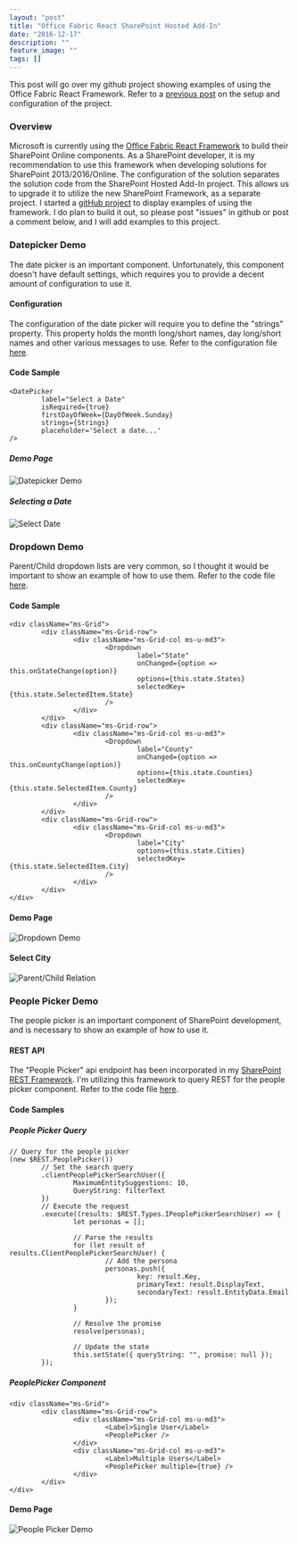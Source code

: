 ```yaml
---
layout: "post"
title: "Office Fabric React SharePoint Hosted Add-In"
date: "2016-12-17"
description: ""
feature_image: ""
tags: []
---
```


This post will go over my github project showing examples of using the Office Fabric React Framework. Refer to a [previous post](http://dattabase.com/sharepoint-app-fabric-ui-react-part-1-3) on the setup and configuration of the project.

<!--more-->

### Overview

Microsoft is currently using the [Office Fabric React Framework](https://dev.office.com/fabric) to build their SharePoint Online components. As a SharePoint developer, it is my recommendation to use this framework when developing solutions for SharePoint 2013/2016/Online. The configuration of the solution separates the solution code from the SharePoint Hosted Add-In project. This allows us to upgrade it to utilize the new SharePoint Framework, as a separate project. I started a [gitHub project](https://github.com/gunjandatta/sprest-fabric-react) to display examples of using the framework. I do plan to build it out, so please post "issues" in github or post a comment below, and I will add examples to this project.

### Datepicker Demo

The date picker is an important component. Unfortunately, this component doesn't have default settings, which requires you to provide a decent amount of configuration to use it.

#### Configuration

The configuration of the date picker will require you to define the "strings" property. This property holds the month long/short names, day long/short names and other various messages to use. Refer to the configuration file [here](https://github.com/gunjandatta/sprest-fabric-react/blob/master/SPREST.FabricReact/SPREST.FabricReact.UX/src/components/Datepicker/strings.tsx).

#### Code Sample

```
<DatePicker
        label="Select a Date"
        isRequired={true}
        firstDayOfWeek={DayOfWeek.Sunday}
        strings={Strings}
        placeholder='Select a date...'
/>

```

##### Demo Page

![Datepicker Demo](http://dattabase.com/wp-content/uploads/2016/12/Datepicker.png)

##### Selecting a Date

![Select Date](http://dattabase.com/wp-content/uploads/2016/12/SelectDate.png)

### Dropdown Demo

Parent/Child dropdown lists are very common, so I thought it would be important to show an example of how to use them. Refer to the code file [here](https://github.com/gunjandatta/sprest-fabric-react/blob/master/SPREST.FabricReact/SPREST.FabricReact.UX/src/components/Dropdown/demo.tsx).

#### Code Sample

```
<div className="ms-Grid">
        <div className="ms-Grid-row">
                <div className="ms-Grid-col ms-u-md3">
                        <Dropdown
                                label="State"
                                onChanged={option => this.onStateChange(option)}
                                options={this.state.States}
                                selectedKey={this.state.SelectedItem.State}
                        />
                </div>
        </div>
        <div className="ms-Grid-row">
                <div className="ms-Grid-col ms-u-md3">
                        <Dropdown
                                label="County"
                                onChanged={option => this.onCountyChange(option)}
                                options={this.state.Counties}
                                selectedKey={this.state.SelectedItem.County}
                        />
                </div>
        </div>
        <div className="ms-Grid-row">
                <div className="ms-Grid-col ms-u-md3">
                        <Dropdown
                                label="City"
                                options={this.state.Cities}
                                selectedKey={this.state.SelectedItem.City}
                        />
                </div>
        </div>
</div>

```

#### Demo Page

![Dropdown Demo](http://dattabase.com/wp-content/uploads/2016/12/Dropdown.png)

#### Select City

![Parent/Child Relation](http://dattabase.com/wp-content/uploads/2016/12/ParentChild.png)

### People Picker Demo

The people picker is an important component of SharePoint development, and is necessary to show an example of how to use it.

#### REST API

The "People Picker" api endpoint has been incorporated in my [SharePoint REST Framework](https://gunjandatta.github.io/sprest). I'm utilizing this framework to query REST for the people picker component. Refer to the code file [here](https://github.com/gunjandatta/sprest-fabric-react/blob/master/SPREST.FabricReact/SPREST.FabricReact.UX/src/components/PeoplePicker/peoplePicker.tsx).

#### Code Samples

##### People Picker Query

```
// Query for the people picker
(new $REST.PeoplePicker())
        // Set the search query
        .clientPeoplePickerSearchUser({
                MaximumEntitySuggestions: 10,
                QueryString: filterText
        })
        // Execute the request
        .execute((results: $REST.Types.IPeoplePickerSearchUser) => {
                let personas = [];

                // Parse the results
                for (let result of results.ClientPeoplePickerSearchUser) {
                        // Add the persona
                        personas.push({
                                key: result.Key,
                                primaryText: result.DisplayText,
                                secondaryText: result.EntityData.Email
                        });
                }

                // Resolve the promise
                resolve(personas);

                // Update the state
                this.setState({ queryString: "", promise: null });
        });

```

##### PeoplePicker Component

```
<div className="ms-Grid">
        <div className="ms-Grid-row">
                <div className="ms-Grid-col ms-u-md3">
                        <Label>Single User</Label>
                        <PeoplePicker />
                </div>
                <div className="ms-Grid-col ms-u-md3">
                        <Label>Multiple Users</Label>
                        <PeoplePicker multiple={true} />
                </div>
        </div>
</div>

```

#### Demo Page

![People Picker Demo](http://dattabase.com/wp-content/uploads/2016/12/PeoplePicker.png)
